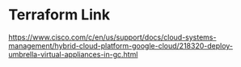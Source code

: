 # Terraform Link

https://www.cisco.com/c/en/us/support/docs/cloud-systems-management/hybrid-cloud-platform-google-cloud/218320-deploy-umbrella-virtual-appliances-in-gc.html
